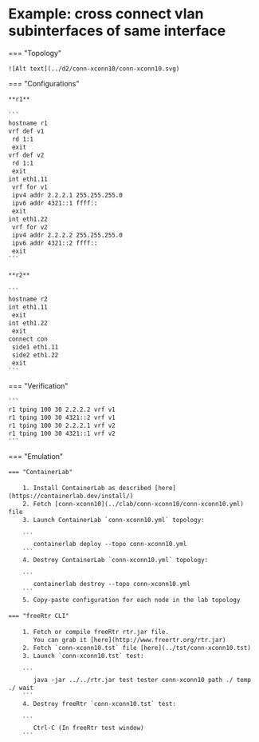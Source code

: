 # Example: cross connect vlan subinterfaces of same interface

=== "Topology"

    ![Alt text](../d2/conn-xconn10/conn-xconn10.svg)

=== "Configurations"

    **r1**

    ```
    hostname r1
    vrf def v1
     rd 1:1
     exit
    vrf def v2
     rd 1:1
     exit
    int eth1.11
     vrf for v1
     ipv4 addr 2.2.2.1 255.255.255.0
     ipv6 addr 4321::1 ffff::
     exit
    int eth1.22
     vrf for v2
     ipv4 addr 2.2.2.2 255.255.255.0
     ipv6 addr 4321::2 ffff::
     exit
    ```

    **r2**

    ```
    hostname r2
    int eth1.11
     exit
    int eth1.22
     exit
    connect con
     side1 eth1.11
     side2 eth1.22
     exit
    ```

=== "Verification"

    ```
    r1 tping 100 30 2.2.2.2 vrf v1
    r1 tping 100 30 4321::2 vrf v1
    r1 tping 100 30 2.2.2.1 vrf v2
    r1 tping 100 30 4321::1 vrf v2
    ```

=== "Emulation"

    === "ContainerLab"

        1. Install ContainerLab as described [here](https://containerlab.dev/install/)  
        2. Fetch [conn-xconn10](../clab/conn-xconn10/conn-xconn10.yml) file  
        3. Launch ContainerLab `conn-xconn10.yml` topology:  

        ```
           containerlab deploy --topo conn-xconn10.yml  
        ```
        4. Destroy ContainerLab `conn-xconn10.yml` topology:  

        ```
           containerlab destroy --topo conn-xconn10.yml  
        ```
        5. Copy-paste configuration for each node in the lab topology

    === "freeRtr CLI"

        1. Fetch or compile freeRtr rtr.jar file.  
           You can grab it [here](http://www.freertr.org/rtr.jar)  
        2. Fetch `conn-xconn10.tst` file [here](../tst/conn-xconn10.tst)  
        3. Launch `conn-xconn10.tst` test:  

        ```
           java -jar ../../rtr.jar test tester conn-xconn10 path ./ temp ./ wait
        ```
        4. Destroy freeRtr `conn-xconn10.tst` test:  

        ```
           Ctrl-C (In freeRtr test window)
        ```

